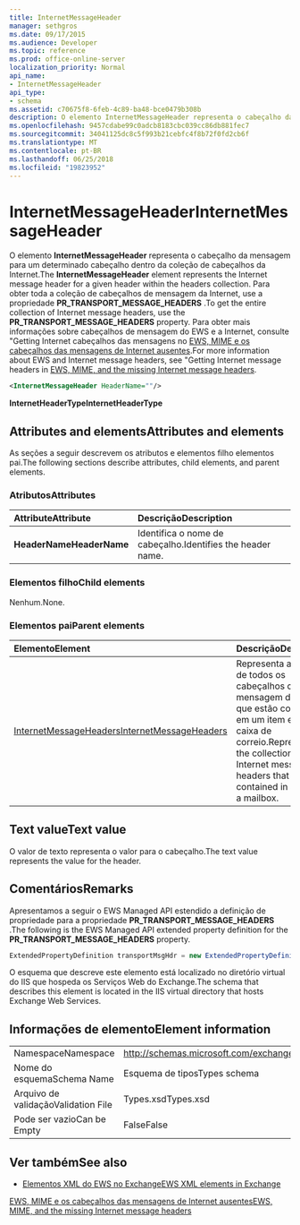 ```yaml
---
title: InternetMessageHeader
manager: sethgros
ms.date: 09/17/2015
ms.audience: Developer
ms.topic: reference
ms.prod: office-online-server
localization_priority: Normal
api_name:
- InternetMessageHeader
api_type:
- schema
ms.assetid: c70675f8-6feb-4c89-ba48-bce0479b308b
description: O elemento InternetMessageHeader representa o cabeçalho da mensagem para um determinado cabeçalho dentro da coleção de cabeçalhos da Internet. Para obter toda a coleção de cabeçalhos de mensagem da Internet, use a propriedade PR_TRANSPORT_MESSAGE_HEADERS. Para obter mais informações sobre os cabeçalhos de mensagem do EWS e a Internet, seeGetting cabeçalhos de mensagens da Internet no EWS, MIME e os cabeçalhos das mensagens de Internet ausentes.
ms.openlocfilehash: 9457cdabe99c0adcb8183cbc039cc86db881fec7
ms.sourcegitcommit: 34041125dc8c5f993b21cebfc4f8b72f0fd2cb6f
ms.translationtype: MT
ms.contentlocale: pt-BR
ms.lasthandoff: 06/25/2018
ms.locfileid: "19823952"
---
```

# <a name="internetmessageheader"></a><span data-ttu-id="a427f-105">InternetMessageHeader</span><span class="sxs-lookup"><span data-stu-id="a427f-105">InternetMessageHeader</span></span>

<span data-ttu-id="a427f-106">O elemento **InternetMessageHeader** representa o cabeçalho da mensagem para um determinado cabeçalho dentro da coleção de cabeçalhos da Internet.</span><span class="sxs-lookup"><span data-stu-id="a427f-106">The **InternetMessageHeader** element represents the Internet message header for a given header within the headers collection.</span></span> <span data-ttu-id="a427f-107">Para obter toda a coleção de cabeçalhos de mensagem da Internet, use a propriedade **PR_TRANSPORT_MESSAGE_HEADERS** .</span><span class="sxs-lookup"><span data-stu-id="a427f-107">To get the entire collection of Internet message headers, use the **PR_TRANSPORT_MESSAGE_HEADERS** property.</span></span> <span data-ttu-id="a427f-108">Para obter mais informações sobre cabeçalhos de mensagem do EWS e a Internet, consulte "Getting Internet cabeçalhos das mensagens no [EWS, MIME e os cabeçalhos das mensagens de Internet ausentes](http://msdn.microsoft.com/pt-br/library/exchange/hh545614%28v=exchg.140%29.aspx).</span><span class="sxs-lookup"><span data-stu-id="a427f-108">For more information about EWS and Internet message headers, see "Getting Internet message headers in [EWS, MIME, and the missing Internet message headers](http://msdn.microsoft.com/pt-br/library/exchange/hh545614%28v=exchg.140%29.aspx).</span></span>
  
```XML
<InternetMessageHeader HeaderName=""/>
```

 <span data-ttu-id="a427f-109">**InternetHeaderType**</span><span class="sxs-lookup"><span data-stu-id="a427f-109">**InternetHeaderType**</span></span>
## <a name="attributes-and-elements"></a><span data-ttu-id="a427f-110">Attributes and elements</span><span class="sxs-lookup"><span data-stu-id="a427f-110">Attributes and elements</span></span>

<span data-ttu-id="a427f-111">As seções a seguir descrevem os atributos e elementos filho elementos pai.</span><span class="sxs-lookup"><span data-stu-id="a427f-111">The following sections describe attributes, child elements, and parent elements.</span></span>
  
### <a name="attributes"></a><span data-ttu-id="a427f-112">Atributos</span><span class="sxs-lookup"><span data-stu-id="a427f-112">Attributes</span></span>

|<span data-ttu-id="a427f-113">**Attribute**</span><span class="sxs-lookup"><span data-stu-id="a427f-113">**Attribute**</span></span>|<span data-ttu-id="a427f-114">**Descrição**</span><span class="sxs-lookup"><span data-stu-id="a427f-114">**Description**</span></span>|
|:-----|:-----|
|<span data-ttu-id="a427f-115">**HeaderName**</span><span class="sxs-lookup"><span data-stu-id="a427f-115">**HeaderName**</span></span> <br/> |<span data-ttu-id="a427f-116">Identifica o nome de cabeçalho.</span><span class="sxs-lookup"><span data-stu-id="a427f-116">Identifies the header name.</span></span>  <br/> |
   
### <a name="child-elements"></a><span data-ttu-id="a427f-117">Elementos filho</span><span class="sxs-lookup"><span data-stu-id="a427f-117">Child elements</span></span>

<span data-ttu-id="a427f-118">Nenhum.</span><span class="sxs-lookup"><span data-stu-id="a427f-118">None.</span></span>
  
### <a name="parent-elements"></a><span data-ttu-id="a427f-119">Elementos pai</span><span class="sxs-lookup"><span data-stu-id="a427f-119">Parent elements</span></span>

|<span data-ttu-id="a427f-120">**Elemento**</span><span class="sxs-lookup"><span data-stu-id="a427f-120">**Element**</span></span>|<span data-ttu-id="a427f-121">**Descrição**</span><span class="sxs-lookup"><span data-stu-id="a427f-121">**Description**</span></span>|
|:-----|:-----|
|[<span data-ttu-id="a427f-122">InternetMessageHeaders</span><span class="sxs-lookup"><span data-stu-id="a427f-122">InternetMessageHeaders</span></span>](internetmessageheaders.md) <br/> |<span data-ttu-id="a427f-123">Representa a coleção de todos os cabeçalhos de mensagem da Internet que estão contidos em um item em uma caixa de correio.</span><span class="sxs-lookup"><span data-stu-id="a427f-123">Represents the collection of all Internet message headers that are contained in an item in a mailbox.</span></span>  <br/> |
   
## <a name="text-value"></a><span data-ttu-id="a427f-124">Text value</span><span class="sxs-lookup"><span data-stu-id="a427f-124">Text value</span></span>

<span data-ttu-id="a427f-125">O valor de texto representa o valor para o cabeçalho.</span><span class="sxs-lookup"><span data-stu-id="a427f-125">The text value represents the value for the header.</span></span>
  
## <a name="remarks"></a><span data-ttu-id="a427f-126">Comentários</span><span class="sxs-lookup"><span data-stu-id="a427f-126">Remarks</span></span>

<span data-ttu-id="a427f-127">Apresentamos a seguir o EWS Managed API estendido a definição de propriedade para a propriedade **PR_TRANSPORT_MESSAGE_HEADERS** .</span><span class="sxs-lookup"><span data-stu-id="a427f-127">The following is the EWS Managed API extended property definition for the **PR_TRANSPORT_MESSAGE_HEADERS** property.</span></span> 
  
```cs
ExtendedPropertyDefinition transportMsgHdr = new ExtendedPropertyDefinition(0x007D, MapiPropertyType.String);
```

<span data-ttu-id="a427f-128">O esquema que descreve este elemento está localizado no diretório virtual do IIS que hospeda os Serviços Web do Exchange.</span><span class="sxs-lookup"><span data-stu-id="a427f-128">The schema that describes this element is located in the IIS virtual directory that hosts Exchange Web Services.</span></span>
  
## <a name="element-information"></a><span data-ttu-id="a427f-129">Informações de elemento</span><span class="sxs-lookup"><span data-stu-id="a427f-129">Element information</span></span>

|||
|:-----|:-----|
|<span data-ttu-id="a427f-130">Namespace</span><span class="sxs-lookup"><span data-stu-id="a427f-130">Namespace</span></span>  <br/> |http://schemas.microsoft.com/exchange/services/2006/types  <br/> |
|<span data-ttu-id="a427f-131">Nome do esquema</span><span class="sxs-lookup"><span data-stu-id="a427f-131">Schema Name</span></span>  <br/> |<span data-ttu-id="a427f-132">Esquema de tipos</span><span class="sxs-lookup"><span data-stu-id="a427f-132">Types schema</span></span>  <br/> |
|<span data-ttu-id="a427f-133">Arquivo de validação</span><span class="sxs-lookup"><span data-stu-id="a427f-133">Validation File</span></span>  <br/> |<span data-ttu-id="a427f-134">Types.xsd</span><span class="sxs-lookup"><span data-stu-id="a427f-134">Types.xsd</span></span>  <br/> |
|<span data-ttu-id="a427f-135">Pode ser vazio</span><span class="sxs-lookup"><span data-stu-id="a427f-135">Can be Empty</span></span>  <br/> |<span data-ttu-id="a427f-136">False</span><span class="sxs-lookup"><span data-stu-id="a427f-136">False</span></span>  <br/> |
   
## <a name="see-also"></a><span data-ttu-id="a427f-137">Ver também</span><span class="sxs-lookup"><span data-stu-id="a427f-137">See also</span></span>



- [<span data-ttu-id="a427f-138">Elementos XML do EWS no Exchange</span><span class="sxs-lookup"><span data-stu-id="a427f-138">EWS XML elements in Exchange</span></span>](ews-xml-elements-in-exchange.md)


[<span data-ttu-id="a427f-139">EWS, MIME e os cabeçalhos das mensagens de Internet ausentes</span><span class="sxs-lookup"><span data-stu-id="a427f-139">EWS, MIME, and the missing Internet message headers</span></span>](http://msdn.microsoft.com/pt-br/library/exchange/hh545614%28v=exchg.140%29.aspx)

